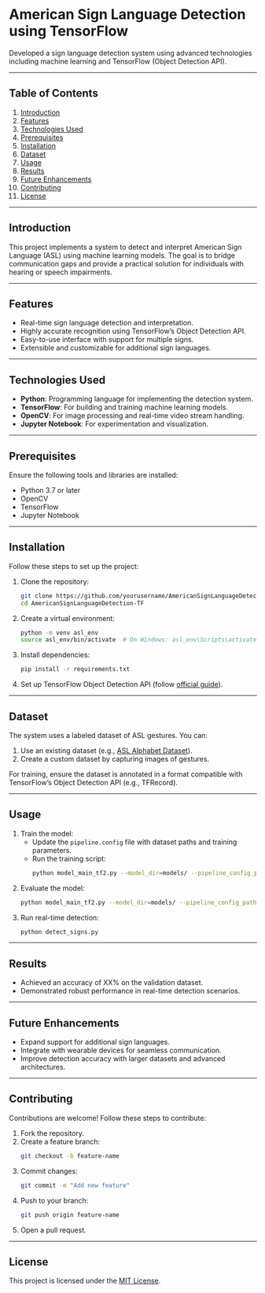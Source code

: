 # American Sign Language Detection using TensorFlow

Developed a sign language detection system using advanced technologies including machine learning and TensorFlow (Object Detection API).

---

## Table of Contents
1. [Introduction](#introduction)
2. [Features](#features)
3. [Technologies Used](#technologies-used)
4. [Prerequisites](#prerequisites)
5. [Installation](#installation)
6. [Dataset](#dataset)
7. [Usage](#usage)
8. [Results](#results)
9. [Future Enhancements](#future-enhancements)
10. [Contributing](#contributing)
11. [License](#license)

---

## Introduction
This project implements a system to detect and interpret American Sign Language (ASL) using machine learning models. The goal is to bridge communication gaps and provide a practical solution for individuals with hearing or speech impairments.

---

## Features
- Real-time sign language detection and interpretation.
- Highly accurate recognition using TensorFlow’s Object Detection API.
- Easy-to-use interface with support for multiple signs.
- Extensible and customizable for additional sign languages.

---

## Technologies Used
- **Python**: Programming language for implementing the detection system.
- **TensorFlow**: For building and training machine learning models.
- **OpenCV**: For image processing and real-time video stream handling.
- **Jupyter Notebook**: For experimentation and visualization.

---

## Prerequisites
Ensure the following tools and libraries are installed:
- Python 3.7 or later
- OpenCV
- TensorFlow
- Jupyter Notebook

---

## Installation
Follow these steps to set up the project:
1. Clone the repository:
   ```bash
   git clone https://github.com/yourusername/AmericanSignLanguageDetection-TF.git
   cd AmericanSignLanguageDetection-TF
   ```
2. Create a virtual environment:
   ```bash
   python -m venv asl_env
   source asl_env/bin/activate  # On Windows: asl_env\Scripts\activate
   ```
3. Install dependencies:
   ```bash
   pip install -r requirements.txt
   ```
4. Set up TensorFlow Object Detection API (follow [official guide](https://tensorflow-object-detection-api-tutorial.readthedocs.io/en/latest/)).

---

## Dataset
The system uses a labeled dataset of ASL gestures. You can:
1. Use an existing dataset (e.g., [ASL Alphabet Dataset](https://www.kaggle.com/grassknoted/asl-alphabet)).
2. Create a custom dataset by capturing images of gestures.

For training, ensure the dataset is annotated in a format compatible with TensorFlow’s Object Detection API (e.g., TFRecord).

---

## Usage
1. Train the model:
   - Update the `pipeline.config` file with dataset paths and training parameters.
   - Run the training script:
     ```bash
     python model_main_tf2.py --model_dir=models/ --pipeline_config_path=models/pipeline.config
     ```
2. Evaluate the model:
   ```bash
   python model_main_tf2.py --model_dir=models/ --pipeline_config_path=models/pipeline.config --checkpoint_dir=models/
   ```
3. Run real-time detection:
   ```bash
   python detect_signs.py
   ```

---

## Results
- Achieved an accuracy of XX% on the validation dataset.
- Demonstrated robust performance in real-time detection scenarios.

---

## Future Enhancements
- Expand support for additional sign languages.
- Integrate with wearable devices for seamless communication.
- Improve detection accuracy with larger datasets and advanced architectures.

---

## Contributing
Contributions are welcome! Follow these steps to contribute:
1. Fork the repository.
2. Create a feature branch:
   ```bash
   git checkout -b feature-name
   ```
3. Commit changes:
   ```bash
   git commit -m "Add new feature"
   ```
4. Push to your branch:
   ```bash
   git push origin feature-name
   ```
5. Open a pull request.

---

## License
This project is licensed under the [MIT License](LICENSE).

